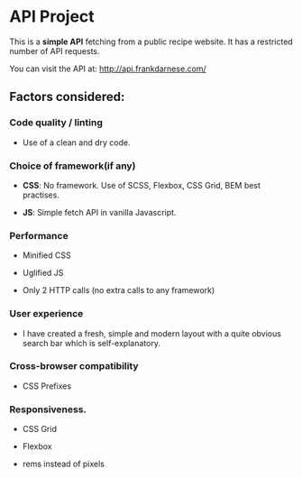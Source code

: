 # API Project

This is a __simple API__ fetching from a public recipe website. It has a restricted number of API requests.

You can visit the API at: http://api.frankdarnese.com/


## Factors considered:

### Code quality / linting

- Use of a clean and dry code.

### Choice of framework(if any)

- __CSS__: No framework. Use of SCSS, Flexbox, CSS Grid, BEM best practises.

- __JS__: Simple fetch API in vanilla Javascript.

### Performance

- Minified CSS

- Uglified JS

- Only 2 HTTP calls (no extra calls to any framework)

### User experience

- I have created a fresh, simple and modern layout with a quite obvious search bar which is self-explanatory.

### Cross-browser compatibility 

- CSS Prefixes

### Responsiveness.

- CSS Grid

- Flexbox

- rems instead of pixels

